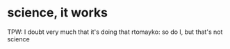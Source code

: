 <!--
id: 1661842348
link: http://tumblr.atmos.org/post/1661842348/science-it-works
slug: science-it-works
date: Tue Nov 23 2010 13:21:13 GMT-0800 (PST)
publish: 2010-11-023
tags: 
title: science, it works
-->


science, it works
=================

TPW: I doubt very much that it's doing that rtomayko: so do I, but
that's not science

